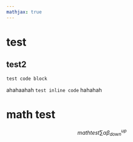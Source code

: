 ```yaml
---
mathjax: true
---
```


# test

## test2

```
test code block
```

ahahaahah  `test inline code` hahahah

# math test
$$ math test \sum \alpha \beta_{down}^{up} $$

